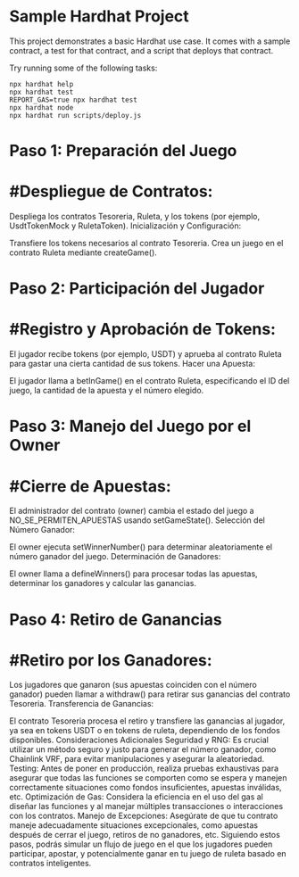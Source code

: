 # Sample Hardhat Project

This project demonstrates a basic Hardhat use case. It comes with a sample contract, a test for that contract, and a script that deploys that contract.

Try running some of the following tasks:

```shell
npx hardhat help
npx hardhat test
REPORT_GAS=true npx hardhat test
npx hardhat node
npx hardhat run scripts/deploy.js
```

# Paso 1: Preparación del Juego

# #Despliegue de Contratos:

Despliega los contratos Tesoreria, Ruleta, y los tokens (por ejemplo, UsdtTokenMock y RuletaToken).
Inicialización y Configuración:

Transfiere los tokens necesarios al contrato Tesoreria.
Crea un juego en el contrato Ruleta mediante createGame().

# Paso 2: Participación del Jugador

# #Registro y Aprobación de Tokens:

El jugador recibe tokens (por ejemplo, USDT) y aprueba al contrato Ruleta para gastar una cierta cantidad de sus tokens.
Hacer una Apuesta:

El jugador llama a betInGame() en el contrato Ruleta, especificando el ID del juego, la cantidad de la apuesta y el número elegido.

# Paso 3: Manejo del Juego por el Owner

# #Cierre de Apuestas:

El administrador del contrato (owner) cambia el estado del juego a NO_SE_PERMITEN_APUESTAS usando setGameState().
Selección del Número Ganador:

El owner ejecuta setWinnerNumber() para determinar aleatoriamente el número ganador del juego.
Determinación de Ganadores:

El owner llama a defineWinners() para procesar todas las apuestas, determinar los ganadores y calcular las ganancias.

# Paso 4: Retiro de Ganancias

# #Retiro por los Ganadores:

Los jugadores que ganaron (sus apuestas coinciden con el número ganador) pueden llamar a withdraw() para retirar sus ganancias del contrato Tesoreria.
Transferencia de Ganancias:

El contrato Tesoreria procesa el retiro y transfiere las ganancias al jugador, ya sea en tokens USDT o en tokens de ruleta, dependiendo de los fondos disponibles.
Consideraciones Adicionales
Seguridad y RNG: Es crucial utilizar un método seguro y justo para generar el número ganador, como Chainlink VRF, para evitar manipulaciones y asegurar la aleatoriedad.
Testing: Antes de poner en producción, realiza pruebas exhaustivas para asegurar que todas las funciones se comporten como se espera y manejen correctamente situaciones como fondos insuficientes, apuestas inválidas, etc.
Optimización de Gas: Considera la eficiencia en el uso del gas al diseñar las funciones y al manejar múltiples transacciones o interacciones con los contratos.
Manejo de Excepciones: Asegúrate de que tu contrato maneje adecuadamente situaciones excepcionales, como apuestas después de cerrar el juego, retiros de no ganadores, etc.
Siguiendo estos pasos, podrás simular un flujo de juego en el que los jugadores pueden participar, apostar, y potencialmente ganar en tu juego de ruleta basado en contratos inteligentes.
